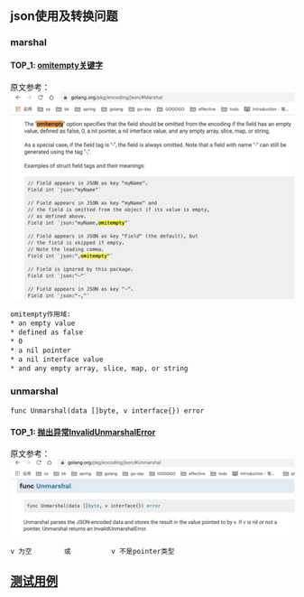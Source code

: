 

## json使用及转换问题

### marshal 

#### TOP_1: [omitempty关键字](https://golang.org/pkg/encoding/json/#Marshal)
原文参考：
![](https://raw.githubusercontent.com/crab21/Images/master//blog/20200517165131.png)
```cgo
omitempty作用域:
* an empty value
* defined as false
* 0
* a nil pointer
* a nil interface value
* and any empty array, slice, map, or string
```

### unmarshal

```cgo
func Unmarshal(data []byte, v interface{}) error
```

#### TOP_1: [抛出异常InvalidUnmarshalError](https://golang.org/pkg/encoding/json/#Unmarshal)
原文参考：
![](https://raw.githubusercontent.com/crab21/Images/master//blog/20200517164731.png)
```cgo
v 为空        或          v 不是pointer类型
```

## [测试用例](https://github.com/crab21/go-source/blob/master/gosource/src/com.py/sourcego/sourceencoding/source_json.go)